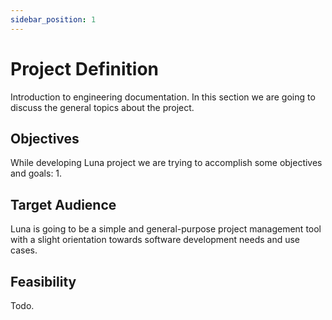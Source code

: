 ```yaml
---
sidebar_position: 1
---
```


# Project Definition

Introduction to engineering documentation. In this section we are going to discuss the general topics about the project.

## Objectives

While developing Luna project we are trying to accomplish some objectives and goals:
1.

## Target Audience

Luna is going to be a simple and general-purpose project management tool with a slight orientation towards software development needs and use cases.


## Feasibility

Todo.